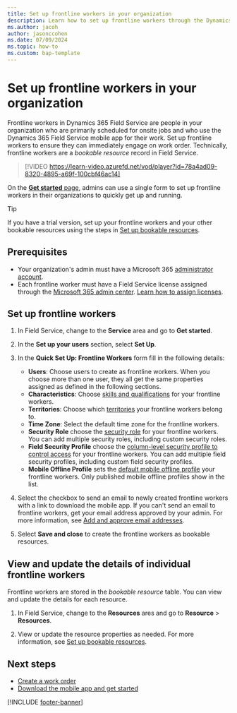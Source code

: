 ```yaml
---
title: Set up frontline workers in your organization
description: Learn how to set up frontline workers through the Dynamics 365 Field Service get started page.
ms.author: jacoh
author: jasonccohen
ms.date: 07/09/2024
ms.topic: how-to
ms.custom: bap-template
---
```


# Set up frontline workers in your organization

Frontline workers in Dynamics 365 Field Service are people in your organization who are primarily scheduled for onsite jobs and who use the Dynamics 365 Field Service mobile app for their work. Set up frontline workers to ensure they can immediately engage on work order. Technically, frontline workers are a *bookable resource* record in Field Service.

> [!VIDEO https://learn-video.azurefd.net/vod/player?id=78a4ad09-8320-4895-a69f-100cbf46ac14]

On the [**Get started** page](field-service-get-started.md), admins can use a single form to set up frontline workers in their organizations to quickly get up and running.

> [!TIP]
> If you have a trial version, set up your frontline workers and your other bookable resources using the steps in [Set up bookable resources](set-up-bookable-resources.md).

## Prerequisites

- Your organization's admin must have a Microsoft 365 [administrator account](/microsoft-365/admin/add-users/about-admin-roles).
- Each frontline worker must have a Field Service license assigned through the [Microsoft 365 admin center](https://admin.microsoft.com). [Learn how to assign licenses](/microsoft-365/admin/manage/assign-licenses-to-users).

## Set up frontline workers

1. In Field Service, change to the **Service** area and go to **Get started**.

1. In the **Set up your users** section, select **Set Up**.

1. In the **Quick Set Up: Frontline Workers** form fill in the following details:

   - **Users**: Choose users to create as frontline workers. When you choose more than one user, they all get the same properties assigned as defined in the following sections.
   - **Characteristics**: Choose [skills and qualifications](set-up-characteristics.md) for your frontline workers.
   - **Territories**: Choose which [territories](set-up-territories.md) your frontline workers belong to.
   - **Time Zone**: Select the default time zone for the frontline workers.
   - **Security Role** choose the [security role](/power-platform/admin/security-roles-privileges) for your frontline workers. You can add multiple security roles, including custom security roles.
   - **Field Security Profile** choose the [column-level security profile to control access](/power-platform/admin/field-level-security) for your frontline workers. You can add multiple field security profiles, including custom field security profiles.
   - **Mobile Offline Profile** sets the [default mobile offline profile](mobile/best-practices-limitations-offline-profile.md) your frontline workers. Only published mobile offline profiles show in the list.

1. Select the checkbox to send an email to newly created frontline workers with a link to download the mobile app. If you can't send an email to frontline workers, get your email address approved by your admin. For more information, see [Add and approve email addresses](frontline-worker-set-up-email-approval.md).

1. Select **Save and close** to create the frontline workers as bookable resources.

## View and update the details of individual frontline workers

Frontline workers are stored in the *bookable resource* table. You can view and update the details for each resource.

1. In Field Service, change to the **Resources** ares and go to **Resource** > **Resources**.

1. View or update the resource properties as needed. For more information, see [Set up bookable resources](set-up-bookable-resources.md).

## Next steps

- [Create a work order](create-work-order.md)
- [Download the mobile app and get started](mobile/download-mobile-app.md)

[!INCLUDE [footer-banner](../includes/footer-banner.md)]
